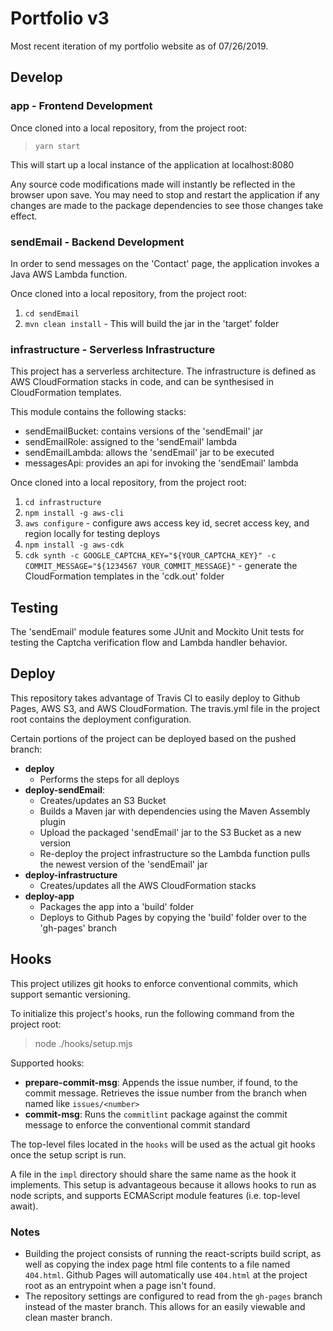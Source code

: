 # Portfolio v3

Most recent iteration of my portfolio website as of 07/26/2019.

## Develop

### app - Frontend Development

Once cloned into a local repository, from the project root:
> `yarn start`

This will start up a local instance of the application at localhost:8080

Any source code modifications made will instantly be reflected in the browser upon save.  You may need to stop and 
restart the application if any changes are made to the package dependencies to see those changes take effect.

### sendEmail - Backend Development

In order to send messages on the 'Contact' page, the application invokes 
a Java AWS Lambda function.

Once cloned into a local repository, from the project root:

1. `cd sendEmail`
2. `mvn clean install` - This will build the jar in the 'target' folder

### infrastructure - Serverless Infrastructure

This project has a serverless architecture. The infrastructure is defined as AWS CloudFormation stacks in code, and can
be synthesised in CloudFormation templates.

This module contains the following stacks: 
* sendEmailBucket: contains versions of the 'sendEmail' jar
* sendEmailRole: assigned to the 'sendEmail' lambda
* sendEmailLambda: allows the 'sendEmail' jar to be executed
* messagesApi: provides an api for invoking the 'sendEmail' lambda

Once cloned into a local repository, from the project root:

1. `cd infrastructure`
2. `npm install -g aws-cli`
3. `aws configure` - configure aws access key id, secret access key, and region locally for testing deploys
4. `npm install -g aws-cdk`
5. `cdk synth -c GOOGLE_CAPTCHA_KEY="${YOUR_CAPTCHA_KEY}" -c COMMIT_MESSAGE="${1234567 YOUR_COMMIT_MESSAGE}"` - 
   generate the CloudFormation templates in the 'cdk.out' folder

## Testing

The 'sendEmail' module features some JUnit and Mockito Unit tests for testing the Captcha verification flow and Lambda 
handler behavior.

## Deploy

This repository takes advantage of Travis CI to easily deploy to Github Pages, AWS S3, and AWS CloudFormation.  The 
travis.yml file in the project root contains the deployment configuration. 

Certain portions of the project can be deployed based on the pushed branch:
* **deploy**
    * Performs the steps for all deploys
* **deploy-sendEmail**: 
    * Creates/updates an S3 Bucket 
    * Builds a Maven jar with dependencies using the Maven Assembly plugin 
    * Upload the packaged 'sendEmail' jar to the S3 Bucket as a new version 
    * Re-deploy the project infrastructure so the Lambda function pulls the newest version of the 'sendEmail' jar
* **deploy-infrastructure**
    * Creates/updates all the AWS CloudFormation stacks
* **deploy-app**
    * Packages the app into a 'build' folder
    * Deploys to Github Pages by copying the 'build' folder over to the 'gh-pages' branch

## Hooks

This project utilizes git hooks to enforce conventional commits, which support semantic versioning.

To initialize this project's hooks, run the following command from the project root:

> node ./hooks/setup.mjs

Supported hooks:
- **prepare-commit-msg**: Appends the issue number, if found, to the commit message. 
  Retrieves the issue number from the branch when named like `issues/<number>` 
- **commit-msg**: Runs the `commitlint` package against the commit message to enforce 
  the conventional commit standard
  
The top-level files located in the `hooks` will be used as the actual git hooks once the setup script is run.

A file in the `impl` directory should share the same name as the hook it implements. This setup is advantageous because 
it allows hooks to run as node scripts, and supports ECMAScript module features (i.e. top-level await).  

### Notes

* Building the project consists of running the react-scripts build script, as well as copying the index page html file 
  contents to a file named `404.html`.  Github Pages will automatically use `404.html` at the project root as an 
  entrypoint when a page isn't found.
* The repository settings are configured to read from the `gh-pages` branch instead of the master branch. This allows 
  for an easily viewable and clean master branch.